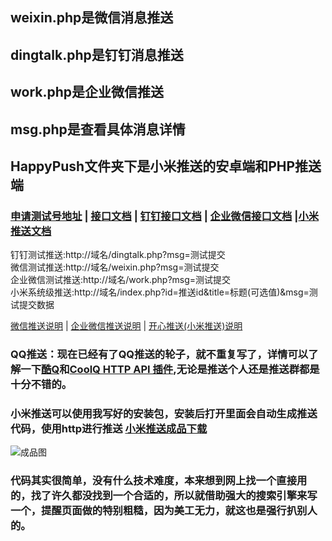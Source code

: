 ## weixin.php是微信消息推送
## dingtalk.php是钉钉消息推送
## work.php是企业微信推送
## msg.php是查看具体消息详情
## HappyPush文件夹下是小米推送的安卓端和PHP推送端

### [申请测试号地址](https://mp.weixin.qq.com/debug/cgi-bin/sandbox?t=sandbox/login)  |   [接口文档](https://mp.weixin.qq.com/debug/cgi-bin/readtmpl?t=tmplmsg/faq_tmpl) |   [钉钉接口文档](https://open-doc.dingtalk.com/microapp/serverapi2/qf2nxq)  |  [企业微信接口文档](https://work.weixin.qq.com/api/doc#90002/90151/90854)  |[小米推送文档](https://dev.mi.com/console/doc/detail?pId=230)  

钉钉测试推送:http://域名/dingtalk.php?msg=测试提交    
微信测试推送:http://域名/weixin.php?msg=测试提交  
企业微信测试推送:http://域名/work.php?msg=测试提交  
小米系统级推送:http://域名/index.php?id=推送id&title=标题(可选值)&msg=测试提交数据

[微信推送说明](https://github.com/kaixin1995/InformationPush/blob/master/readme/weixin.md)  |  [企业微信推送说明](https://github.com/kaixin1995/InformationPush/blob/master/readme/work.md)   |  [开心推送(小米推送)说明](https://github.com/kaixin1995/InformationPush/blob/master/readme/MiPush.md)

### QQ推送：现在已经有了QQ推送的轮子，就不重复写了，详情可以了解一下[酷Q](https://cqp.cc/)和[CoolQ HTTP API 插件](https://cqhttp.cc/),无论是推送个人还是推送群都是十分不错的。

### 小米推送可以使用我写好的安装包，安装后打开里面会自动生成推送代码，使用http进行推送  [小米推送成品下载](https://www.lanzous.com/i64tj3g)
![成品图](https://github.com/kaixin1995/InformationPush/blob/master/image/%E5%BA%94%E7%94%A8%E6%88%AA%E5%9B%BE.png)  

### 代码其实很简单，没有什么技术难度，本来想到网上找一个直接用的，找了许久都没找到一个合适的，所以就借助强大的搜索引擎来写一个，提醒页面做的特别粗糙，因为美工无力，就这也是强行扒别人的。